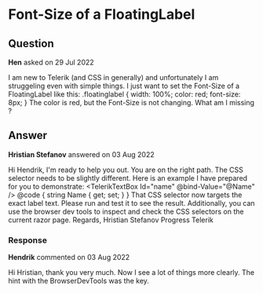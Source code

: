 # Font-Size of a FloatingLabel

## Question

**Hen** asked on 29 Jul 2022

I am new to Telerik (and CSS in generally) and unfortunately I am struggeling even with simple things. I just want to set the Font-Size of a FloatingLabel like this: .floatinglabel {
width: 100%;
color: red;
font-size: 8px;
} The color is red, but the Font-Size is not changing. What am I missing ?

## Answer

**Hristian Stefanov** answered on 03 Aug 2022

Hi Hendrik, I'm ready to help you out. You are on the right path. The CSS selector needs to be slightly different. Here is an example I have prepared for you to demonstrate: <style>.floatinglabel.k-label { color: red; font-size: 8px;
} </style> <TelerikFloatingLabel Class="floatinglabel" Text="Your Name"> <TelerikTextBox Id="name" @bind-Value="@Name" /> </TelerikFloatingLabel> @code {
string Name { get; set; }
} That CSS selector now targets the exact label text. Please run and test it to see the result. Additionally, you can use the browser dev tools to inspect and check the CSS selectors on the current razor page. Regards, Hristian Stefanov Progress Telerik

### Response

**Hendrik** commented on 03 Aug 2022

Hi Hristian, thank you very much. Now I see a lot of things more clearly. The hint with the BrowserDevTools was the key.
